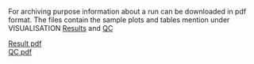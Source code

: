 For archiving purpose information about a run can be downloaded in pdf format. The files contain the sample plots and tables mention under VISUALISATION [Results](visualisation_result.md) and [QC](visualisation_qc.md) <br />

[Result pdf](static/result.pdf) <br />
[QC pdf](static/qc.pdf)

